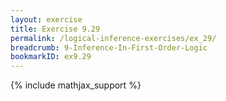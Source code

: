 ```yaml
---
layout: exercise
title: Exercise 9.29
permalink: /logical-inference-exercises/ex_29/
breadcrumb: 9-Inference-In-First-Order-Logic
bookmarkID: ex9.29
---
```


{% include mathjax_support %}

